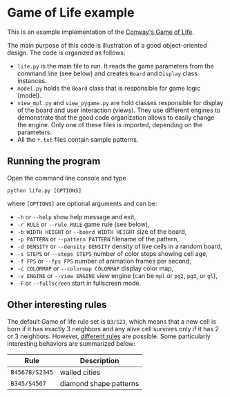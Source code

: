 # Game of Life example

This is an example implementation of the [Conway's Game of Life](https://en.wikipedia.org/wiki/Conway%27s_Game_of_Life).

The main purpose of this code is illustration of a good object-oriented design. The code is organized as follows:

* `life.py` is the main file to run. It reads the game parameters from the command line (see below) and creates `Board`
  and `Display` class instances.
* `model.py` holds the `Board` class that is responsible for game logic (model).
* `view_mpl.py`  and `view_pygame.py` are hold classes responsible for display of the board and user interaction (views).
  They use different engines to demonstrate that the good code organization allows to easily change the engine. Only one
  of these files is imported, depending on the parameters.
* All the `*.txt` files contain sample patterns.


## Running the program

Open the command line console and type

```
python life.py [OPTIONS]
```

where `[OPTIONS]` are optional arguments and can be:

* `-h` or `--help` show help message and exit,
* `-r RULE` or `--rule RULE` game rule (see below),
* `-b WIDTH HEIGHT` or `--board WIDTH HEIGHT` size of the board,
* `-p PATTERN` or `--pattern PATTERN` filename of the pattern,
* `-d DENSITY` or `--density DENSITY` density of live cells in a random board,
* `-s STEPS` or `--steps STEPS` number of color steps showing cell age,
* `-f FPS` or `--fps FPS` number of animation frames per second,
* `-c COLORMAP` or `--colormap COLORMAP` display color map,
* `-v ENGINE` or `--view ENGINE` view engine (can be `mpl` or `pg2`, `pg3`, or `gl`),
* `-F` or `--fullscreen` start in fullscreen mode.

## Other interesting rules

The default Game of life rule set is `B3/S23`, which means that a new cell is born if it has exactly 3 neighbors and any alive
cell survives only if it has 2 or 3 neighbors.
However, [different rules](https://www.conwaylife.com/wiki/List_of_Life-like_cellular_automata) are possible. Some particularly interesting behaviors are summarized below:

| Rule           | Description            |
| -------------- | ---------------------- |
| `B45678/S2345` | walled cities          |
| `B345/S4567`   | diamond shape patterns |
